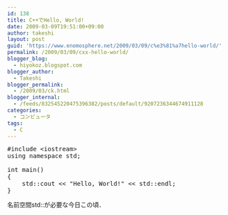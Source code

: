 ```yaml
---
id: 138
title: C++でHello, World!
date: 2009-03-09T19:51:00+09:00
author: takeshi
layout: post
guid: 'https://www.enomosphere.net/2009/03/09/c%e3%81%a7hello-world/'
permalink: /2009/03/09/cxx-hello-world/
blogger_blog:
  - hiyokoz.blogspot.com
blogger_author:
  - Takeshi
blogger_permalink:
  - /2009/03/ck.html
blogger_internal:
  - /feeds/832545220475396382/posts/default/9207236344674911128
categories:
  - コンピュータ
tags:
  - C
---
```

<pre>
#include &lt;iostream&gt;
using namespace std;

int main()
{
    std::cout &lt;&lt; "Hello, World!" &lt;&lt; std::endl;
}</pre>
名前空間std::が必要な今日この頃．